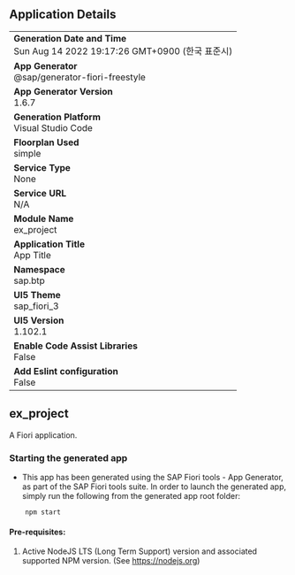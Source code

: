 ## Application Details
|               |
| ------------- |
|**Generation Date and Time**<br>Sun Aug 14 2022 19:17:26 GMT+0900 (한국 표준시)|
|**App Generator**<br>@sap/generator-fiori-freestyle|
|**App Generator Version**<br>1.6.7|
|**Generation Platform**<br>Visual Studio Code|
|**Floorplan Used**<br>simple|
|**Service Type**<br>None|
|**Service URL**<br>N/A
|**Module Name**<br>ex_project|
|**Application Title**<br>App Title|
|**Namespace**<br>sap.btp|
|**UI5 Theme**<br>sap_fiori_3|
|**UI5 Version**<br>1.102.1|
|**Enable Code Assist Libraries**<br>False|
|**Add Eslint configuration**<br>False|

## ex_project

A Fiori application.

### Starting the generated app

-   This app has been generated using the SAP Fiori tools - App Generator, as part of the SAP Fiori tools suite.  In order to launch the generated app, simply run the following from the generated app root folder:

```
    npm start
```

#### Pre-requisites:

1. Active NodeJS LTS (Long Term Support) version and associated supported NPM version.  (See https://nodejs.org)


